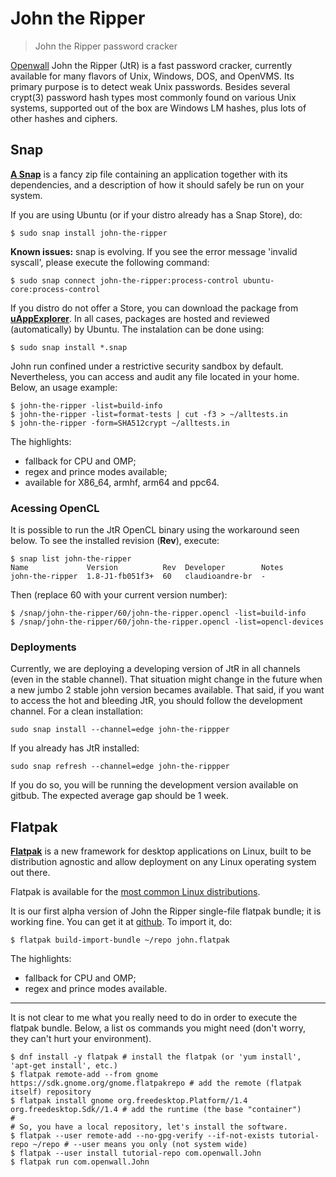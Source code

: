 # John the Ripper

> John the Ripper password cracker

[Openwall](http://openwall.com/) John the Ripper (JtR) is a fast password cracker, currently available for many flavors of Unix, Windows, DOS, and OpenVMS. Its primary purpose is to detect weak Unix passwords. Besides several crypt(3) password hash types most commonly found on various Unix systems, supported out of the box are Windows LM hashes, plus lots of other hashes and ciphers.

## Snap

[**A Snap**](http://snapcraft.io/) is a fancy zip file containing an application together with its dependencies, and a description of how it should safely be run on your system.

If you are using Ubuntu (or if your distro already has a Snap Store), do:
```
$ sudo snap install john-the-ripper
```

**Known issues:** snap is evolving. If you see the error message 'invalid syscall', please execute the following command:
```
$ sudo snap connect john-the-ripper:process-control ubuntu-core:process-control
```

If you distro do not offer a Store, you can download the package from [**uAppExplorer**](https://uappexplorer.com/app/john-the-ripper.claudioandre-br). In all cases, packages are hosted and reviewed (automatically) by Ubuntu. The instalation can be done using:

```
$ sudo snap install *.snap
```

John run confined under a restrictive security sandbox by default. Nevertheless, you can access and audit any file located in your home. Below, an usage example:
```
$ john-the-ripper -list=build-info
$ john-the-ripper -list=format-tests | cut -f3 > ~/alltests.in
$ john-the-ripper -form=SHA512crypt ~/alltests.in
```

The highlights:
- fallback for CPU and OMP;
- regex and prince modes available;
- available for X86_64, armhf, arm64 and ppc64.

### Acessing OpenCL
It is possible to run the JtR OpenCL binary using the workaround seen below. To see the installed revision (**Rev**), execute:
```
$ snap list john-the-ripper
Name             Version          Rev  Developer        Notes
john-the-ripper  1.8-J1-fb051f3+  60   claudioandre-br  -
```

Then (replace 60 with your current version number):
```
$ /snap/john-the-ripper/60/john-the-ripper.opencl -list=build-info
$ /snap/john-the-ripper/60/john-the-ripper.opencl -list=opencl-devices
```

### Deployments
Currently, we are deploying a developing version of JtR in all channels (even in the stable channel). That situation might change in the future when a new jumbo 2 stable john version becames available. That said, if you want to access the hot and bleeding JtR, you should follow the development channel. For a clean installation:
```
sudo snap install --channel=edge john-the-rippper
```

If you already has JtR installed:
```
sudo snap refresh --channel=edge john-the-rippper
```

If you do so, you will be running the development version available on gitbub. The expected average gap should be 1 week.

## Flatpak

[**Flatpak**](http://flatpak.org//) is a new framework for desktop applications on Linux, built to be distribution agnostic and allow deployment on any Linux operating system out there.

Flatpak is available for the [most common Linux distributions](http://flatpak.org/getting.html).

It is our first alpha version of John the Ripper single-file flatpak bundle; it is working fine. You can get it at [github](https://github.com/claudioandre/packages/releases/tag/v0.1-alpha). To import it, do:
```
$ flatpak build-import-bundle ~/repo john.flatpak
```

The highlights:
- fallback for CPU and OMP;
- regex and prince modes available.

******
It is not clear to me what you really need to do in order to execute the flatpak bundle. Below, a list os commands you might need (don't worry, they can't hurt your environment).

```
$ dnf install -y flatpak # install the flatpak (or 'yum install', 'apt-get install', etc.)
$ flatpak remote-add --from gnome https://sdk.gnome.org/gnome.flatpakrepo # add the remote (flatpak itself) repository
$ flatpak install gnome org.freedesktop.Platform//1.4 org.freedesktop.Sdk//1.4 # add the runtime (the base "container")
# 
# So, you have a local repository, let's install the software.
$ flatpak --user remote-add --no-gpg-verify --if-not-exists tutorial-repo ~/repo # --user means you only (not system wide)
$ flatpak --user install tutorial-repo com.openwall.John
$ flatpak run com.openwall.John
```

